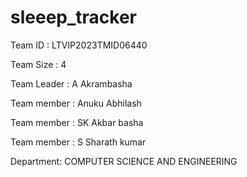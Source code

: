 # sleeep_tracker

Team ID : LTVIP2023TMID06440

Team Size : 4

Team Leader : A Akrambasha

Team member : Anuku Abhilash

Team member : SK Akbar basha

Team member : S Sharath kumar

Department: COMPUTER SCIENCE AND ENGINEERING
